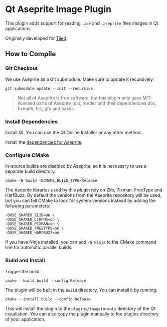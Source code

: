 # Qt Aseprite Image Plugin

This plugin adds support for reading `.ase` and `.aseprite` files images in Qt
applications.

Originally developed for [Tiled](https://github.com/mapeditor/tiled).

## How to Compile

### Git Checkout

We use Aseprite as a Git submodule. Make sure to update it recursively:

    git submodule update --init --recursive

> Not all of Aseprite is free software, but this plugin only uses MIT-licensed
> parts of Aseprite (dio, render and their dependencies doc, fixmath, flic,
> gfx and base).

### Install Dependencies

Install Qt. You can use the Qt Online Installer or any other method.

Install the [dependencies for Aseprite](https://github.com/aseprite/aseprite/blob/main/INSTALL.md).

### Configure CMake

In-source builds are disabled by Aseprite, so it is necessary to use a separate
build directory:

    cmake -B build -DCMAKE_BUILD_TYPE=Release

The Aseprite libraries used by this plugin rely on Zlib, Pixman, FreeType and
HarfBuzz. By default the versions from the Aseprite repository will be used,
but you can tell CMake to look for system versions instead by adding the
following parameters:

    -DUSE_SHARED_ZLIB=on \
    -DUSE_SHARED_LIBPNG=on \
    -DUSE_SHARED_PIXMAN=on \
    -DUSE_SHARED_FREETYPE=on \
    -DUSE_SHARED_HARFBUZZ=on

If you have Ninja installed, you can add `-G Ninja` to the CMake command line
for automatic parallel builds.

### Build and Install

Trigger the build:

    cmake --build build --config Release

The plugin will be built in the `build` directory. You can install it by
running:

    cmake --install build --config Release

This will install the plugin to the `plugins/imageformats` directory of the Qt
installation. You can also copy the plugin manually to the plugins directory of
your application.
